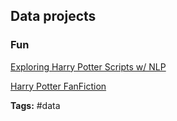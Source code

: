 ## Data projects

### Fun
[Exploring Harry Potter Scripts w/ NLP](https://github.com/mhl343/HarryPotterAnalysis/blob/master/HARRY_POTTER_HACKATHON_PROJECT_FINAL%20(1).ipynb)

[Harry Potter FanFiction](https://github.com/janelleshane/harry-potter-fanfic-dataset)




**Tags:** #data